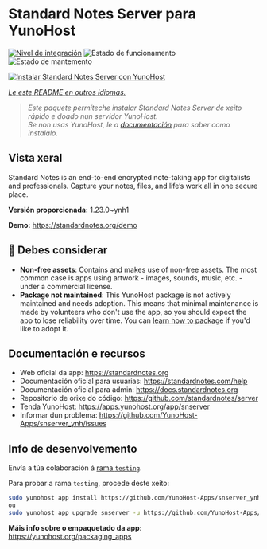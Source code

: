 <!--
NOTA: Este README foi creado automáticamente por <https://github.com/YunoHost/apps/tree/master/tools/readme_generator>
NON debe editarse manualmente.
-->

# Standard Notes Server para YunoHost

[![Nivel de integración](https://dash.yunohost.org/integration/snserver.svg)](https://dash.yunohost.org/appci/app/snserver) ![Estado de funcionamento](https://ci-apps.yunohost.org/ci/badges/snserver.status.svg) ![Estado de mantemento](https://ci-apps.yunohost.org/ci/badges/snserver.maintain.svg)

[![Instalar Standard Notes Server con YunoHost](https://install-app.yunohost.org/install-with-yunohost.svg)](https://install-app.yunohost.org/?app=snserver)

*[Le este README en outros idiomas.](./ALL_README.md)*

> *Este paquete permíteche instalar Standard Notes Server de xeito rápido e doado nun servidor YunoHost.*  
> *Se non usas YunoHost, le a [documentación](https://yunohost.org/install) para saber como instalalo.*

## Vista xeral

Standard Notes is an end-to-end encrypted note-taking app for digitalists and professionals. Capture your notes, files, and life’s work all in one secure place.


**Versión proporcionada:** 1.23.0~ynh1

**Demo:** <https://standardnotes.org/demo>
## :red_circle: Debes considerar

- **Non-free assets**: Contains and makes use of non-free assets. The most common case is apps using artwork - images, sounds, music, etc. - under a commercial license.
- **Package not maintained**: This YunoHost package is not actively maintained and needs adoption. This means that minimal maintenance is made by volunteers who don't use the app, so you should expect the app to lose reliability over time. You can [learn how to package](https://yunohost.org/packaging_apps_intro) if you'd like to adopt it.

## Documentación e recursos

- Web oficial da app: <https://standardnotes.org>
- Documentación oficial para usuarias: <https://standardnotes.com/help>
- Documentación oficial para admin: <https://docs.standardnotes.org>
- Repositorio de orixe do código: <https://github.com/standardnotes/server>
- Tenda YunoHost: <https://apps.yunohost.org/app/snserver>
- Informar dun problema: <https://github.com/YunoHost-Apps/snserver_ynh/issues>

## Info de desenvolvemento

Envía a túa colaboración á [rama `testing`](https://github.com/YunoHost-Apps/snserver_ynh/tree/testing).

Para probar a rama `testing`, procede deste xeito:

```bash
sudo yunohost app install https://github.com/YunoHost-Apps/snserver_ynh/tree/testing --debug
ou
sudo yunohost app upgrade snserver -u https://github.com/YunoHost-Apps/snserver_ynh/tree/testing --debug
```

**Máis info sobre o empaquetado da app:** <https://yunohost.org/packaging_apps>
